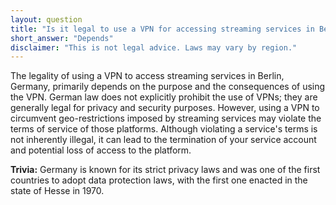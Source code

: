 ```yaml
---
layout: question
title: "Is it legal to use a VPN for accessing streaming services in Berlin, Germany?"
short_answer: "Depends"
disclaimer: "This is not legal advice. Laws may vary by region."
---
```


The legality of using a VPN to access streaming services in Berlin, Germany, primarily depends on the purpose and the consequences of using the VPN. German law does not explicitly prohibit the use of VPNs; they are generally legal for privacy and security purposes. However, using a VPN to circumvent geo-restrictions imposed by streaming services may violate the terms of service of those platforms. Although violating a service's terms is not inherently illegal, it can lead to the termination of your service account and potential loss of access to the platform.

**Trivia:** Germany is known for its strict privacy laws and was one of the first countries to adopt data protection laws, with the first one enacted in the state of Hesse in 1970.
